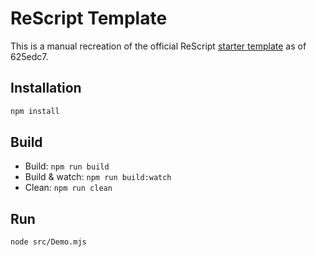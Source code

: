 # ReScript Template

This is a manual recreation of the official ReScript [starter template](https://github.com/rescript-lang/rescript-project-template) as of 625edc7.

## Installation

```sh
npm install
```

## Build

- Build: `npm run build`
- Build & watch: `npm run build:watch`
- Clean: `npm run clean`

## Run

```sh
node src/Demo.mjs
```
